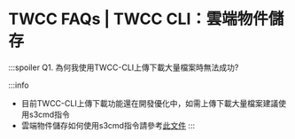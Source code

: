 # TWCC FAQs | TWCC CLI：雲端物件儲存

:::spoiler Q1. 為何我使用TWCC-CLI上傳下載大量檔案時無法成功?

:::info
- 目前TWCC-CLI上傳下載功能還在開發優化中，如需上傳下載大量檔案建議使用s3cmd指令 
- 雲端物件儲存如何使用s3cmd指令請參考[<ins>此文件</ins>](https://man.twcc.ai/@twccdocs/cosbackup-zh#s3cmd%EF%BC%9A%E9%81%A9%E7%94%A8-VCS-%E5%80%8B%E9%AB%94-Linux%E3%80%81CCS-%E5%AE%B9%E5%99%A8)
:::